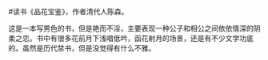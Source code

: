 #读书《品花宝鉴》，作者清代人陈森。

这是一本写男色的书，但是艳而不淫，主要表现一种公子和相公之间依依情深的阴柔之恋。书中有很多花前月下浅唱低吟，函花射月的场景，还是有不少文学功底的。虽然是历代禁书，但是没觉得有什么不雅。